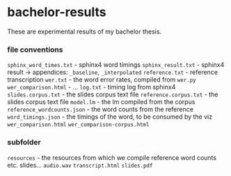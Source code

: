 # bachelor-results

These are experimental results of my bachelor thesis.

### file conventions
`sphinx_word_times.txt` - sphinx4 word timings
`sphinx_result.txt` - sphinx4 result
  -> appendices: `_baseline`, `_interpolated`
`reference.txt` - reference transcription
`wer.txt` - the word error rates, compiled from `wer.py`
`wer_comparison.html` - ...
`log.txt` - timing log from sphinx4
`slides.corpus.txt` - the slides corpus text file
`reference.corpus.txt` - the slides corpus text file
`model.lm` - the lm compiled from the corpus
`reference_wordcounts.json` - the word counts from the reference
`word_timings.json` - the timings of the word, to be consumed by the viz
`wer_comparison.html`
`wer_comparison-corpus.html`

### subfolder
`resources` - the resources from which we compile reference word counts etc. slides...
  `audio.wav`
  `transcript.html`
  `slides.pdf`

